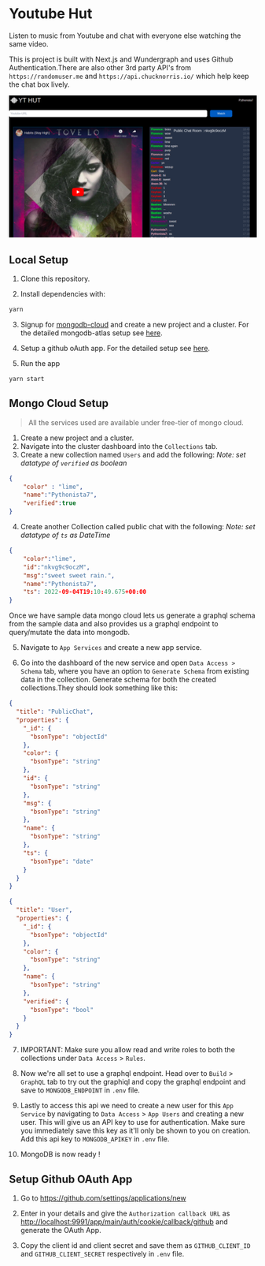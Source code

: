 # Youtube Hut

Listen to music from Youtube and chat with everyone else watching the same video.

This is project is built with Next.js and Wundergraph and uses Github Authentication.There are also other 3rd party API's from `https://randomuser.me` and `https://api.chucknorris.io/` which help keep the chat box lively.

![](assets/screenshot.png)

## Local Setup

1. Clone this repository.

2. Install dependencies with:

```sh
yarn
```

3. Signup for [mongodb-cloud](https://www.mongodb.com/cloud/atlas/register) and create a new project and a cluster. For the detailed mongodb-atlas setup see [here](#mongo-cloud-setup).

4. Setup a github oAuth app. For the detailed setup see [here](#setup-github-oauth-app).

5. Run the app

```sh
yarn start
```

## Mongo Cloud Setup

> All the services used are available under free-tier of mongo cloud.

1. Create a new project and a cluster.
2. Navigate into the cluster dashboard into the `Collections` tab.
3. Create a new collection named `Users` and add the following:
    *Note: set datatype of `verified` as boolean*

```json
{
    "color" : "lime",
    "name":"Pythonista7",
    "verified":true 
}
```

4. Create another Collection called public chat with the following:
    *Note: set datatype of `ts` as DateTime*

```json
{
    "color":"lime",
    "id":"nkvg9c9oczM",
    "msg":"sweet sweet rain.",
    "name":"Pythonista7",
    "ts": 2022-09-04T19:10:49.675+00:00
}
```

Once we have sample data mongo cloud lets us generate a graphql schema from the sample data and also provides us a graphql endpoint to query/mutate the data into mongodb.

5. Navigate to `App Services` and create a new app service.

6. Go into the dashboard of the new service and open `Data Access > Schema` tab, where you have an option to `Generate Schema` from existing data in the collection. Generate schema for both the created collections.They should look something like this:

```json
{
  "title": "PublicChat",
  "properties": {
    "_id": {
      "bsonType": "objectId"
    },
    "color": {
      "bsonType": "string"
    },
    "id": {
      "bsonType": "string"
    },
    "msg": {
      "bsonType": "string"
    },
    "name": {
      "bsonType": "string"
    },
    "ts": {
      "bsonType": "date"
    }
  }
}
```

```json
{
  "title": "User",
  "properties": {
    "_id": {
      "bsonType": "objectId"
    },
    "color": {
      "bsonType": "string"
    },
    "name": {
      "bsonType": "string"
    },
    "verified": {
      "bsonType": "bool"
    }
  }
}
```

7. IMPORTANT: Make sure you allow read and write roles to both the collections under `Data Access` > `Rules`.

8. Now we're all set to use a graphql endpoint. Head over to `Build` > `GraphQL` tab to try out the graphiql and copy the graphql endpoint and save to `MONGODB_ENDPOINT` in `.env` file.

9. Lastly to access this api we need to create a new user for this `App Service` by navigating to `Data Access` > `App Users` and creating a new user. This will give us an API key to use for authentication. Make sure you immediately save this key as it'll only be shown to you on creation. Add this api key to `MONGODB_APIKEY` in `.env` file.

10. MongoDB is now ready !

## Setup Github OAuth App

1. Go to <https://github.com/settings/applications/new>

2. Enter in your details and give the  `Authorization callback URL` as <http://localhost:9991/app/main/auth/cookie/callback/github> and generate the OAuth App.

4. Copy the client id and client secret and save them as `GITHUB_CLIENT_ID` and `GITHUB_CLIENT_SECRET` respectively in `.env` file.
